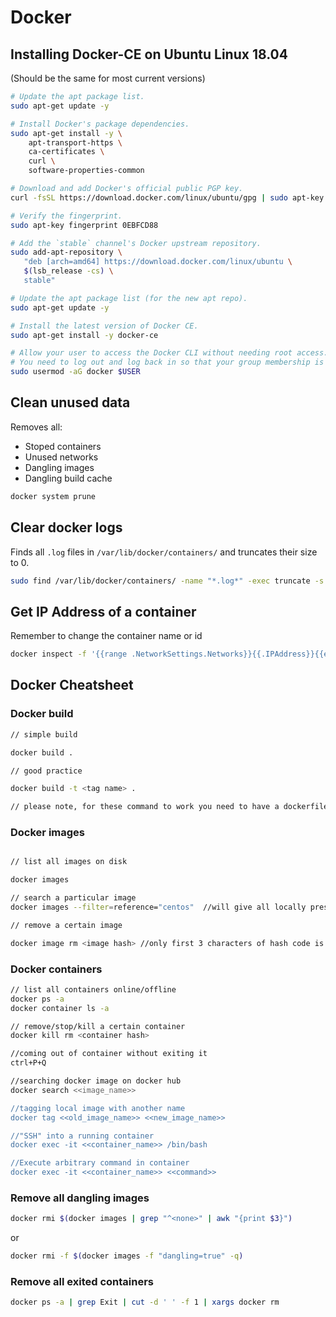 # Docker

## Installing Docker-CE on Ubuntu Linux 18.04

(Should be the same for most current versions)

```bash
# Update the apt package list.
sudo apt-get update -y

# Install Docker's package dependencies.
sudo apt-get install -y \
    apt-transport-https \
    ca-certificates \
    curl \
    software-properties-common

# Download and add Docker's official public PGP key.
curl -fsSL https://download.docker.com/linux/ubuntu/gpg | sudo apt-key add -

# Verify the fingerprint.
sudo apt-key fingerprint 0EBFCD88

# Add the `stable` channel's Docker upstream repository.
sudo add-apt-repository \
   "deb [arch=amd64] https://download.docker.com/linux/ubuntu \
   $(lsb_release -cs) \
   stable"

# Update the apt package list (for the new apt repo).
sudo apt-get update -y

# Install the latest version of Docker CE.
sudo apt-get install -y docker-ce

# Allow your user to access the Docker CLI without needing root access.
# You need to log out and log back in so that your group membership is re-evaluated
sudo usermod -aG docker $USER
```

## Clean unused data

Removes all:

- Stoped containers
- Unused networks
- Dangling images
- Dangling build cache

```bash
docker system prune
```

## Clear docker logs

Finds all `.log` files in `/var/lib/docker/containers/` and truncates their size to 0.

```bash
sudo find /var/lib/docker/containers/ -name "*.log*" -exec truncate -s 0 {} \;
```

## Get IP Address of a container

Remember to change the container name or id

```bash
docker inspect -f '{{range .NetworkSettings.Networks}}{{.IPAddress}}{{end}}' container_name_or_id
```

## Docker Cheatsheet

###  Docker build
```bash
// simple build

docker build .

// good practice

docker build -t <tag name> .

// please note, for these command to work you need to have a dockerfile present.
```

### Docker images
```bash

// list all images on disk

docker images

// search a particular image
docker images --filter=reference="centos"  //will give all locally present images of centos

// remove a certain image

docker image rm <image hash> //only first 3 characters of hash code is enough for docker daemon to distinguish the image.
```

### Docker containers
```bash
// list all containers online/offline
docker ps -a
docker container ls -a

// remove/stop/kill a certain container
docker kill rm <container hash>

//coming out of container without exiting it
ctrl+P+Q

//searching docker image on docker hub
docker search <<image_name>>

//tagging local image with another name
docker tag <<old_image_name>> <<new_image_name>>

//"SSH" into a running container
docker exec -it <<container_name>> /bin/bash

//Execute arbitrary command in container
docker exec -it <<container_name>> <<command>>

```

### Remove all dangling images
```bash
docker rmi $(docker images | grep "^<none>" | awk "{print $3}")
```

or
```bash
docker rmi -f $(docker images -f "dangling=true" -q)
```

### Remove all exited containers
```bash
docker ps -a | grep Exit | cut -d ' ' -f 1 | xargs docker rm
```
